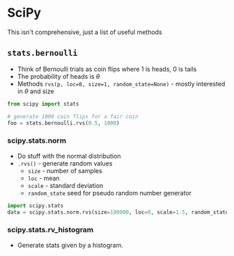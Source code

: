 # SciPy

This isn't comprehensive, just a list of useful methods

## `stats.bernoulli`

* Think of Bernoulli trials as coin flips where 1 is heads, 0 is tails
* The probability of heads is <em>&theta;</em>
* Methods
  `rvs(p, loc=0, size=1, random_state=None)` - mostly interested in <em>&theta;</em> and size

```python
from scipy import stats

# generate 1000 coin flips for a fair coin
foo = stats.bernoulli.rvs(0.5, 1000)
```

### scipy.stats.norm

* Do stuff with the normal distribution
* `.rvs()` - generate random values
  * `size` - number of samples
  * `loc` - mean
  * `scale` - standard deviation
  * `random_state` seed for pseudo random number generator

```python
import scipy.stats
data = scipy.stats.norm.rvs(size=100000, loc=0, scale=1.5, random_state=123)
```

### scipy.stats.rv_histogram

* Generate stats given by a histogram.
